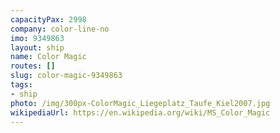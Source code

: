 ```yaml
---
capacityPax: 2998
company: color-line-no
imo: 9349863
layout: ship
name: Color Magic
routes: []
slug: color-magic-9349863
tags:
- ship
photo: /img/300px-ColorMagic_Liegeplatz_Taufe_Kiel2007.jpg
wikipediaUrl: https://en.wikipedia.org/wiki/MS_Color_Magic
---
```

